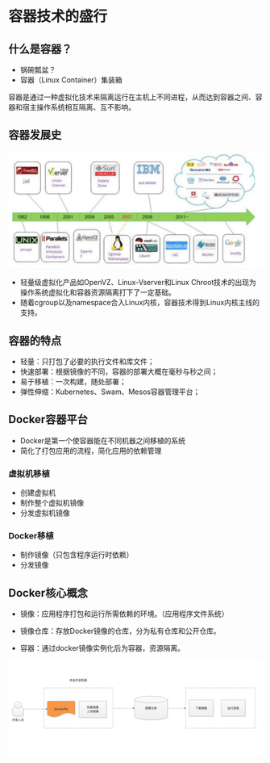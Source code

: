 # 容器技术的盛行

## 什么是容器？
- 锅碗瓢盆？
- 容器（Linux Container）集装箱

容器是通过一种虚拟化技术来隔离运行在主机上不同进程，从而达到容器之间、容器和宿主操作系统相互隔离、互不影响。


## 容器发展史

![images](./images/2-1.png)

- 轻量级虚拟化产品如OpenVZ、Linux-Vserver和Linux Chroot技术的出现为操作系统虚拟化和容器资源隔离打下了一定基础。
- 随着cgroup以及namespace合入Linux内核，容器技术得到Linux内核主线的支持。

## 容器的特点

- 轻量：只打包了必要的执行文件和库文件；
- 快速部署：根据镜像的不同，容器的部署大概在毫秒与秒之间；
- 易于移植：一次构建，随处部署；
- 弹性伸缩：Kubernetes、Swam、Mesos容器管理平台；


## Docker容器平台

- Docker是第一个使容器能在不同机器之间移植的系统
- 简化了打包应用的流程，简化应用的依赖管理

### 虚拟机移植
- 创建虚拟机
- 制作整个虚拟机镜像
- 分发虚拟机镜像


### Docker移植
- 制作镜像（只包含程序运行时依赖）
- 分发镜像


## Docker核心概念

- 镜像：应用程序打包和运行所需依赖的环境。（应用程序文件系统）

- 镜像仓库：存放Docker镜像的仓库，分为私有仓库和公开仓库。

- 容器：通过docker镜像实例化后为容器，资源隔离。


![images](./images/2-2.png)